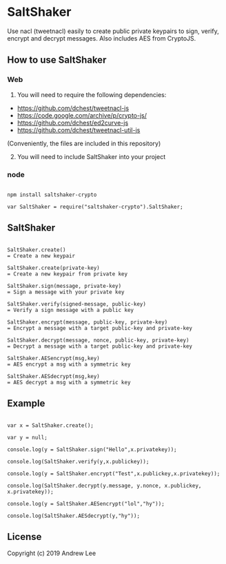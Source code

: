 # SaltShaker

Use nacl (tweetnacl) easily to create public private keypairs to sign, verify, encrypt and decrypt messages.  Also includes AES from CryptoJS.

## How to use SaltShaker
### Web
1. You will need to require the following dependencies:
- https://github.com/dchest/tweetnacl-js
- https://code.google.com/archive/p/crypto-js/
- https://github.com/dchest/ed2curve-js
- https://github.com/dchest/tweetnacl-util-js

(Conveniently, the files are included in this repository)

2. You will need to include SaltShaker into your project

### node
```

npm install saltshaker-crypto

var SaltShaker = require("saltshaker-crypto").SaltShaker;

```

## SaltShaker

```

SaltShaker.create()
= Create a new keypair

SaltShaker.create(private-key)
= Create a new keypair from private key

SaltShaker.sign(message, private-key)
= Sign a message with your private key

SaltShaker.verify(signed-message, public-key)
= Verify a sign message with a public key

SaltShaker.encrypt(message, public-key, private-key)
= Encrypt a message with a target public-key and private-key

SaltShaker.decrypt(message, nonce, public-key, private-key)
= Decrypt a message with a target public-key and private-key

SaltShaker.AESencrypt(msg,key)
= AES encrypt a msg with a symmetric key

SaltShaker.AESdecrypt(msg,key)
= AES decrypt a msg with a symmetric key

```

## Example

```

var x = SaltShaker.create();

var y = null;

console.log(y = SaltShaker.sign("Hello",x.privatekey));

console.log(SaltShaker.verify(y,x.publickey));

console.log(y = SaltShaker.encrypt("Test",x.publickey,x.privatekey));

console.log(SaltShaker.decrypt(y.message, y.nonce, x.publickey, x.privatekey));

console.log(y = SaltShaker.AESencrypt("lol","hy"));

console.log(SaltShaker.AESdecrypt(y,"hy"));

```

## License

Copyright (c) 2019 Andrew Lee

